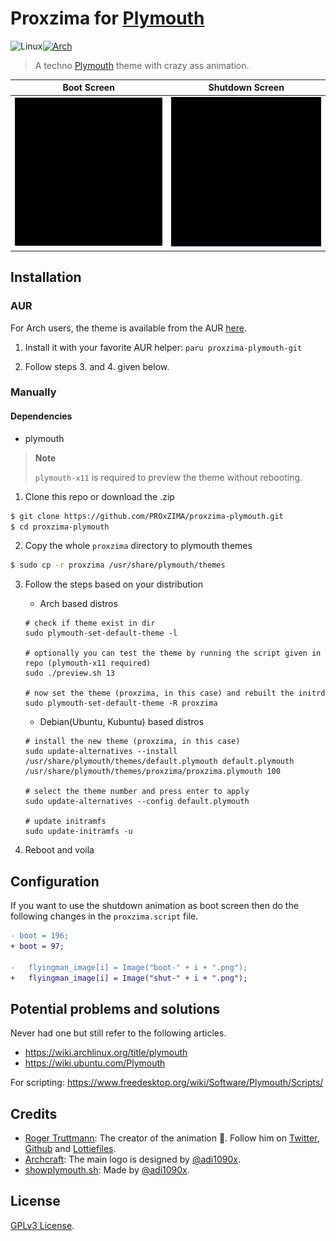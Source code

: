 # Proxzima for [Plymouth](https://gitlab.freedesktop.org/plymouth/plymouth)

![Linux](https://img.shields.io/badge/Linux-FCC624?style=for-the-badge&logo=linux&logoColor=black)[![Arch](https://img.shields.io/badge/Arch%20Linux-1793D1?logo=arch-linux&logoColor=fff&style=for-the-badge)](https://aur.archlinux.org/packages/proxzima-plymouth-git)

> A techno [Plymouth](https://gitlab.freedesktop.org/plymouth/plymouth) theme with crazy ass animation.

| Boot Screen | Shutdown Screen |
| :-------------: | :-------------: |
| ![Boot Screen](./assets/boot.gif)  | ![Shutdown Screen](./assets/shut.gif)  |

## Installation

### AUR

For Arch users, the theme is available from the AUR [here](https://aur.archlinux.org/packages/proxzima-plymouth-git).

1. Install it with your favorite AUR helper: `paru proxzima-plymouth-git`

2. Follow steps 3. and 4. given below.

### Manually

#### Dependencies

- plymouth

> **Note**
>
> `plymouth-x11` is required to preview the theme without rebooting.

1. Clone this repo or download the .zip

```bash
$ git clone https://github.com/PROxZIMA/proxzima-plymouth.git
$ cd proxzima-plymouth
```

2. Copy the whole `proxzima` directory to plymouth themes

```bash
$ sudo cp -r proxzima /usr/share/plymouth/themes
```

3. Follow the steps based on your distribution

    - Arch based distros
    ```
    # check if theme exist in dir
    sudo plymouth-set-default-theme -l

    # optionally you can test the theme by running the script given in repo (plymouth-x11 required)
    sudo ./preview.sh 13

    # now set the theme (proxzima, in this case) and rebuilt the initrd
    sudo plymouth-set-default-theme -R proxzima
    ```

    - Debian(Ubuntu, Kubuntu) based distros
    ```
    # install the new theme (proxzima, in this case)
    sudo update-alternatives --install /usr/share/plymouth/themes/default.plymouth default.plymouth /usr/share/plymouth/themes/proxzima/proxzima.plymouth 100

    # select the theme number and press enter to apply
    sudo update-alternatives --config default.plymouth

    # update initramfs
    sudo update-initramfs -u
    ```

4. Reboot and voila

## Configuration

If you want to use the shutdown animation as boot screen then do the following changes in the `proxzima.script` file.

```diff
- boot = 196;
+ boot = 97;

-   flyingman_image[i] = Image("boot-" + i + ".png");
+   flyingman_image[i] = Image("shut-" + i + ".png");
```

## Potential problems and solutions

Never had one but still refer to the following articles.

- https://wiki.archlinux.org/title/plymouth
- https://wiki.ubuntu.com/Plymouth

For scripting: https://www.freedesktop.org/wiki/Software/Plymouth/Scripts/

## Credits

- [Roger Truttmann](https://twitter.com/RogerTruttmann): The creator of the animation 🙌. Follow him on [Twitter](https://twitter.com/RogerTruttmann), [Github](https://github.com/ROGERdotT) and [Lottiefiles](https://lottiefiles.com/roger.t).
- [Archcraft](https://archcraft.io/): The main logo is designed by [@adi1090x](https://github.com/adi1090x).
- [showplymouth.sh](https://github.com/adi1090x/plymouth-themes): Made by [@adi1090x](https://github.com/adi1090x).

## License

[GPLv3 License](LICENSE).
